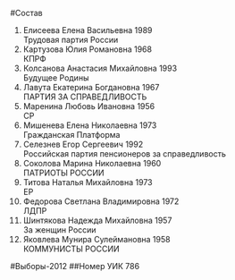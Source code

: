 #Состав
1. Елисеева Елена Васильевна 1989   
    Трудовая партия России
2. Картузова Юлия Романовна 1968   
    КПРФ
3. Колсанова Анастасия Михайловна 1993   
    Будущее Родины
4. Лавута Екатерина Богдановна 1967   
    ПАРТИЯ ЗА СПРАВЕДЛИВОСТЬ
5. Маренина Любовь Ивановна 1956   
    СР
6. Мишенева Елена Николаевна 1973   
    Гражданская Платформа
7. Селезнев Егор Сергеевич 1992   
    Российская партия пенсионеров за справедливость
8. Соколова Марина Николаевна 1960   
    ПАТРИОТЫ РОССИИ
9. Титова Наталья Михайловна 1973   
    ЕР
10. Федорова Светлана Владимировна 1972   
    ЛДПР
11. Шинтякова Надежда Михайловна 1957   
    За женщин России
12. Яковлева Мунира Сулеймановна 1958   
    КОММУНИСТЫ РОССИИ

#Выборы-2012
##Номер УИК
786